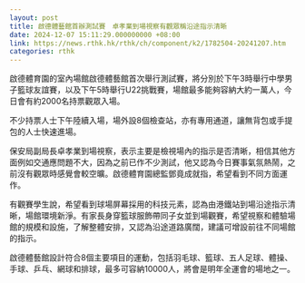 ```yaml
---
layout: post
title: 啟德體藝館首辦測試賽　卓孝業到場視察有觀眾稱沿途指示清晰
date: 2024-12-07 15:11:29.000000000 +08:00
link: https://news.rthk.hk/rthk/ch/component/k2/1782504-20241207.htm
categories: rthk
---
```


啟德體育園的室內場館啟德體藝館首次舉行測試賽，將分別於下午3時舉行中學男子籃球友誼賽，以及下午5時舉行U22挑戰賽，場館最多能夠容納大約一萬人，今日會有約2000名持票觀眾入場。

不少持票人士下午陸續入場，場外設8個檢查站，亦有專用通道，讓無背包或手提包的人士快速進場。

保安局副局長卓孝業到場視察，表示主要是檢視場內的指示是否清晰，相信其他方面例如交通應問題不大，因為之前已作不少測試，他又認為今日賽事氣氛熱鬧，之前沒有觀眾時感覺會較空曠。啟德體育園總監鄧竟成就指，希望看到不同方面運作。

有觀賽學生說，希望看到球場屏幕採用的科技元素，認為由港鐵站到場沿途指示清晰，場館環境新淨。有家長身穿籃球服飾帶同子女並到場觀賽，希望視察和體驗場館的規模和設施，了解整體安排，又認為沿途道路廣闊，建議可增設前往不同場館的指示。

啟德體藝館設計符合8個主要項目的運動，包括羽毛球、籃球、五人足球、體操、手球、乒乓、網球和排球，最多可容納10000人，將會是明年全運會的場地之一。
